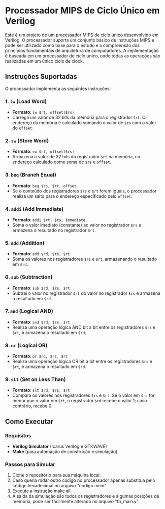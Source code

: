 # Processador MIPS de Ciclo Único em Verilog

Este é um projeto de um processador MIPS de ciclo único desenvolvido em Verilog. O processador suporta um conjunto básico de instruções MIPS e pode ser utilizado como base para o estudo e a compreensão dos princípios fundamentais de arquitetura de computadores. A implementação é baseada em um processador de ciclo único, onde todas as operações são realizadas em um único ciclo de clock.

## Instruções Suportadas

O processador implementa as seguintes instruções:

### 1. `lw` (Load Word)
- **Formato**: `lw $rt, offset($rs)`
- Carrega um valor de 32 bits da memória para o registrador `$rt`. O endereço da memória é calculado somando o valor de `$rs` com o valor do `offset`.

### 2. `sw` (Store Word)
- **Formato**: `sw $rt, offset($rs)`
- Armazena o valor de 32 bits do registrador `$rt` na memória, no endereço calculado como soma de `$rs` e `offset`.

### 3. `beq` (Branch Equal)
- **Formato**: `beq $rs, $rt, offset`
- Se o conteúdo dos registradores `$rs` e `$rt` forem iguais, o processador realiza um salto para o endereço especificado pelo `offset`.

### 4. `addi` (Add Immediate)
- **Formato**: `addi $rt, $rs, immediate`
- Soma o valor imediato (constante) ao valor no registrador `$rs` e armazena o resultado no registrador `$rt`.

### 5. `add` (Addition)
- **Formato**: `add $rd, $rs, $rt`
- Soma os valores nos registradores `$rs` e `$rt`, armazenando o resultado em `$rd`.

### 6. `sub` (Subtraction)
- **Formato**: `sub $rd, $rs, $rt`
- Subtrai o valor no registrador `$rt` do valor no registrador `$rs` e armazena o resultado em `$rd`.

### 7. `and` (Logical AND)
- **Formato**: `and $rd, $rs, $rt`
- Realiza uma operação lógica AND bit a bit entre os registradores `$rs` e `$rt`, e armazena o resultado em `$rd`.

### 8. `or` (Logical OR)
- **Formato**: `or $rd, $rs, $rt`
- Realiza uma operação lógica OR bit a bit entre os registradores `$rs` e `$rt`, e armazena o resultado em `$rd`.

### 9. `slt` (Set on Less Than)
- **Formato**: `slt $rd, $rs, $rt`
- Compara os valores nos registradores `$rs` e `$rt`. Se o valor em `$rs` for menor que o valor em `$rt`, o registrador `$rd` recebe o valor 1; caso contrário, recebe 0.

## Como Executar

### Requisitos

- **Verilog Simulator** (Icarus Verilog e GTKWAVE)
- **Make** (para automação de construção e simulação)

### Passos para Simular

1. Clone o repositório para sua máquina local:
2. Caso queria rodar outro código no processador apenas substitua pelo código hexadecimal no arquivo "codigo.mem"
3. Execute a instrução make all
4. A saída da simulação são todos os registradores e algumas posições da memória, pode ser facilmente alterado no arquivo "tb_main.v"

